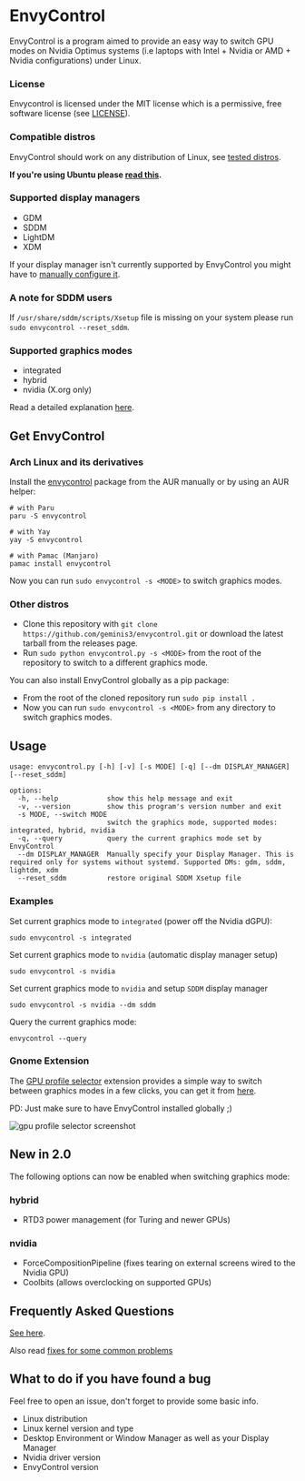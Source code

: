 # EnvyControl

EnvyControl is a program aimed to provide an easy way to switch GPU modes on Nvidia Optimus systems (i.e laptops with Intel + Nvidia or AMD + Nvidia configurations) under Linux.

### License

Envycontrol is licensed under the MIT license which is a permissive, free software license (see <a href="https://github.com/geminis3/envycontrol/blob/main/LICENSE">LICENSE</a>).

### Compatible distros

EnvyControl should work on any distribution of Linux, see [tested distros](https://github.com/geminis3/envycontrol/wiki/Frequently-Asked-Questions#tested-distros).

**If you're using Ubuntu please [read this](https://github.com/geminis3/envycontrol/wiki/Frequently-Asked-Questions#a-note-for-ubuntu-users).**

### Supported display managers 

- GDM
- SDDM
- LightDM
- XDM

If your display manager isn't currently supported by EnvyControl you might have to [manually configure it](https://github.com/geminis3/envycontrol/wiki/Frequently-Asked-Questions#what-to-do-if-my-display-manager-is-not-supported).

### A note for SDDM users

If `/usr/share/sddm/scripts/Xsetup` file is missing on your system please run `sudo envycontrol --reset_sddm`.

### Supported graphics modes

- integrated
- hybrid
- nvidia (X.org only)

Read a detailed explanation [here](https://github.com/geminis3/envycontrol/wiki/Frequently-Asked-Questions#graphics-modes-explained).

## Get EnvyControl

### Arch Linux and its derivatives

Install the [envycontrol](https://aur.archlinux.org/packages/envycontrol/) package from the AUR manually or by using an AUR helper:

```
# with Paru
paru -S envycontrol

# with Yay
yay -S envycontrol

# with Pamac (Manjaro)
pamac install envycontrol
```

Now you can run `sudo envycontrol -s <MODE>` to switch graphics modes.

### Other distros

- Clone this repository with `git clone https://github.com/geminis3/envycontrol.git` or download the latest tarball from the releases page.
- Run `sudo python envycontrol.py -s <MODE>` from the root of the repository to switch to a different graphics mode. 
 
You can also install EnvyControl globally as a pip package:

- From the root of the cloned repository run `sudo pip install .`
- Now you can run `sudo envycontrol -s <MODE>` from any directory to switch graphics modes.

## Usage

```
usage: envycontrol.py [-h] [-v] [-s MODE] [-q] [--dm DISPLAY_MANAGER] [--reset_sddm]

options:
  -h, --help            show this help message and exit
  -v, --version         show this program's version number and exit
  -s MODE, --switch MODE
                        switch the graphics mode, supported modes: integrated, hybrid, nvidia
  -q, --query           query the current graphics mode set by EnvyControl
  --dm DISPLAY_MANAGER  Manually specify your Display Manager. This is required only for systems without systemd. Supported DMs: gdm, sddm, lightdm, xdm
  --reset_sddm          restore original SDDM Xsetup file
```

### Examples

Set current graphics mode to `integrated` (power off the Nvidia dGPU):

```
sudo envycontrol -s integrated
```

Set current graphics mode to `nvidia` (automatic display manager setup)

```
sudo envycontrol -s nvidia
```

Set current graphics mode to `nvidia` and setup `SDDM` display manager

```
sudo envycontrol -s nvidia --dm sddm
```

Query the current graphics mode:

```
envycontrol --query
```

### Gnome Extension

The [GPU profile selector](https://github.com/LorenzoMorelli/GPU_profile_selector) extension provides a simple way to switch between graphics modes in a few clicks, you can get it from [here](https://extensions.gnome.org/extension/5009/gpu-profile-selector/).

PD: Just make sure to have EnvyControl installed globally ;)

![gpu profile selector screenshot](https://github.com/LorenzoMorelli/GPU_profile_selector/raw/main/extension_screenshot.png)

## New in 2.0

The following options can now be enabled when switching graphics mode:

### hybrid

- RTD3 power management (for Turing and newer GPUs)

### nvidia

- ForceCompositionPipeline (fixes tearing on external screens wired to the Nvidia GPU)
- Coolbits (allows overclocking on supported GPUs)

## Frequently Asked Questions

[See here](https://github.com/geminis3/envycontrol/wiki/Frequently-Asked-Questions).

Also read [fixes for some common problems](https://github.com/DaVikingMan/EnvyControl/wiki/Fixes-for-some-common-problems)

## What to do if you have found a bug

Feel free to open an issue, don't forget to provide some basic info.

- Linux distribution
- Linux kernel version and type
- Desktop Environment or Window Manager as well as your Display Manager
- Nvidia driver version
- EnvyControl version
